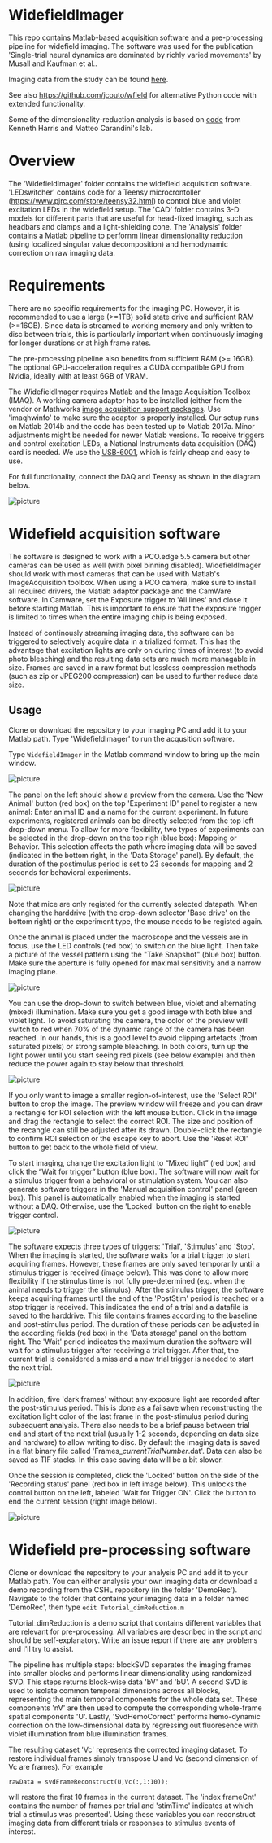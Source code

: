# WidefieldImager
This repo contains Matlab-based acquisition software and a pre-processing pipeline for widefield imaging. 
The software was used for the publication 'Single-trial neural dynamics are dominated by richly varied movements' by Musall and Kaufman et al.. 

Imaging data from the study can be found [here](http://repository.cshl.edu/id/eprint/38599/).

See also https://github.com/jcouto/wfield for alternative Python code with extended functionality.

Some of the dimensionality-reduction analysis is based on [code](https://github.com/cortex-lab/widefield) from Kenneth Harris and Matteo Carandini's lab.

# Overview
The 'WidefieldImager' folder contains the widefield acquisition software. 'LEDswitcher' contains code for a Teensy microcrontoller (https://www.pjrc.com/store/teensy32.html) to control blue and violet excitation LEDs in the widefield setup. 
The 'CAD' folder contains 3-D models for different parts that are useful for head-fixed imaging, such as headbars and clamps and a light-shielding cone.
The 'Analysis' folder contains a Matlab pipeline to perfornm linear dimensionality reduction (using localized singular value decomposition) and hemodynamic correction on raw imaging data. 

# Requirements
There are no specific requirements for the imaging PC. However, it is recommended to use a large (>=1TB) solid state drive and sufficient RAM (>=16GB). Since data is streamed to working memory and only written to disc between trials, this is particularly important when continuously imaging for longer durations or at high frame rates.

The pre-processing pipeline also benefits from sufficient RAM (>= 16GB). The optional GPU-acceleration requires a CUDA compatible GPU from Nvidia, ideally with at least 6GB of VRAM.

The WidefieldImager requires Matlab and the Image Acquisition Toolbox (IMAQ). A working camera adaptor has to be installed (either from the vendor or Mathworks [image acquisition support packages](https://www.mathworks.com/help/imaq/image-acquisition-support-packages-for-hardware-adaptors.html). Use 'imaqhwinfo' to make sure the adaptor is properly installed. Our setup runs on Matlab 2014b and the code has been tested up to Matlab 2017a. Minor adjustments might be needed for newer Matlab versions.
To receive triggers and control excitation LEDs, a National Instruments data acquisition (DAQ) card is needed. We use the [USB-6001](https://www.ni.com/en-us/support/model.usb-6001.html), which is fairly cheap and easy to use.

For full functionality, connect the DAQ and Teensy as shown in the diagram below.

![picture](images/wiring.png)

# Widefield acquisition software
The software is designed to work with a PCO.edge 5.5 camera but other cameras can be used as well (with pixel binning disabled). WidefieldImager should work with most cameras that can be used with Matlab's ImageAcquisition toolbox.
When using a PCO camera, make sure to install all required drivers, the Matlab adaptor package and the CamWare software. In Camware, set the Exposure trigger to 'All lines' and close it before starting Matlab. This is important to ensure that the exposure trigger is limited to times when the entire imaging chip is being exposed.

Instead of continously streaming imaging data, the software can be triggered to selectively acquire data in a trialized format. This has the advantage that excitation lights are only on during times of interest (to avoid photo bleaching) and the resulting data sets are much more managable in size. Frames are saved in a raw format but lossless compression methods (such as zip or JPEG200 compression) can be used to further reduce data size.

## Usage
Clone or download the repository to your imaging PC and add it to your Matlab path. Type 'WidefieldImager' to run the acqusition software.

Type ```WidefieldImager``` in the Matlab command window to bring up the main window.

![picture](images/startup.png)

The panel on the left should show a preview from the camera. Use the 'New Animal' button (red box) on the top 'Experiment ID' panel to register a new animal: Enter animal ID and a name for the current experiment. In future experiments, registered animals can be directly selected from the top left drop-down menu. 
To allow for more flexibility, two types of experiments can be selected in the drop-down on the top righ (blue box): Mapping or Behavior. This selection affects the path where imaging data will be saved (indicated in the bottom right, in the 'Data Storage' panel). By default, the duration of the postimulus period is set to 23 seconds for mapping and 2 seconds for behavioral experiments.

![picture](images/newAnimal.png)

Note that mice are only registed for the currently selected datapath. When changing the harddrive (with the drop-down selector 'Base drive' on the bottom right) or the experiment type, the mouse needs to be registed again.

Once the animal is placed under the macroscope and the vessels are in focus, use the LED controls (red box) to switch on the blue light. Then take a picture of the vessel pattern using the "Take Snapshot" (blue box) button. Make sure the aperture is fully opened for maximal sensitivity and a narrow imaging plane. 

![picture](images/takeSnapshot.png)

You can use the drop-down to switch between blue, violet and alternating (mixed) illumination. Make sure you get a good image with both blue and violet light. To avoid saturating the camera, the color of the preview will switch to red when 70% of the dynamic range of the camera has been reached. In our hands, this is a good level to avoid clipping artefacts (from saturated pixels) or strong sample bleaching. In both colors, turn up the light power until you start seeing red pixels (see below example) and then reduce the power again to stay below that threshold.

![picture](images/adjustLight.png)

If you only want to image a smaller region-of-interest, use the 'Select ROI' button to crop the image. The preview window will freeze and you can draw a rectangle for ROI selection with the left mouse button. Click in the image and drag the rectangle to select the correct ROI. The size and position of the recangle can still be adjusted after its drawn. Double-click the rectangle to confirm ROI selection or the escape key to abort. Use the 'Reset ROI' button to get back to the whole field of view.

To start imaging, change the excitation light to “Mixed light” (red box) and click the “Wait for trigger” button (blue box). The software will now wait for a stimulus trigger from a behavioral or stimulation system. You can also generate software triggers in the 'Manual acquisition control' panel (green box). This panel is automatically enabled when the imaging is started without a DAQ. Otherwise, use the 'Locked' button on the right to enable trigger control.

![picture](images/initializeImaging.png)

The software expects three types of triggers: 'Trial', 'Stimulus' and 'Stop'. When the imaging is started, the software waits for a trial trigger to start acquiring frames. However, these frames are only saved temporarily until a stimulus trigger is received (image below). This was done to allow more flexibility if the stimulus time is not fully pre-determined (e.g. when the animal needs to trigger the stimulus). 
After the stimulus trigger, the software keeps acquiring frames until the end of the 'PostStim' period is reached or a stop trigger is received. This indicates the end of a trial and a datafile is saved to the harddrive. This file contains frames according to the baseline and post-stimulus period. The duration of these periods can be adjusted in the according fields (red box) in the 'Data storage' panel on the bottom right. The 'Wait' period indicates the maximum duration the software will wait for a stimulus trigger after receiving a trial trigger. After that, the current trial is considered a miss and a new trial trigger is needed to start the next trial.

![picture](images/waitForStimulus.png)

In addition, five 'dark frames' without any exposure light are recorded after the post-stimulus period. This is done as a failsave when reconstructing the excitation light color of the last frame in the post-stimulus period during subsequent analysis. There also needs to be a brief pause between trial end and start of the next trial (usually 1-2 seconds, depending on data size and hardware) to allow writing to disc. By default the imaging data is saved in a flat binary file called 'Frames_*currentTrialNumber*.dat'. Data can also be saved as TIF stacks. In this case saving data will be a bit slower.

Once the session is completed, click the 'Locked' button on the side of the 'Recording status' panel (red box in left image below). This unlocks the control button on the left, labeled 'Wait for Trigger ON'. Click the button to end the current session (right image below).

![picture](images/endSession.png)

# Widefield pre-processing software
Clone or download the repository to your analysis PC and add it to your Matlab path. You can either analysis your own imaging data or download a demo recording from the CSHL repository (in the folder 'DemoRec'). Navigate to the folder that contains your imaging data in a folder named 'DemoRec', then type ```edit Tutorial_dimReduction.m```

Tutorial_dimReduction is a demo script that contains different variables that are relevant for pre-processing. All variables are described in the script and should be self-explanatory. Write an issue report if there are any problems and I'll try to assist.

The pipeline has multiple steps: blockSVD separates the imaging frames into smaller blocks and performs linear dimensionality using randomized SVD. This steps returns block-wise data 'bV' and 'bU'.
A second SVD is used to isolate common temporal dimensions across all blocks, representing the main temporal components for the whole data set. These components 'nV' are then used to compute the corresponding whole-frame spatial components 'U'.
Lastly, 'SvdHemoCorrect' performs hemo-dynamic correction on the low-dimensional data by regressing out fluoresence with violet illumination from blue illumination frames.

The resulting dataset 'Vc' represents the corrected imaging dataset. To restore individual frames simply transpose U and Vc (second dimension of Vc are frames). 
For example

```rawData = svdFrameReconstruct(U,Vc(:,1:10));```

will restore the first 10 frames in the current dataset. 
The 'index frameCnt' contains the number of frames per trial and 'stimTime' indicates at which trial a stimulus was presented'. Using these variables you can reconstruct imaging data from different trials or responses to stimulus events of interest.
